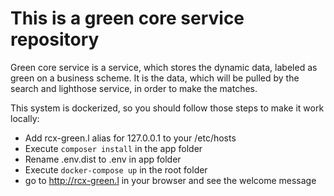 This is a green core service repository
=

Green core service is a service, which stores the dynamic data, labeled as green on a business scheme. 
It is the data, which will be pulled by the search and lighthose service, in order to make the matches.

This system is dockerized, so you should follow those steps to make it work locally:

- Add rcx-green.l alias for 127.0.0.1 to your /etc/hosts
- Execute ```composer install``` in the app folder
- Rename .env.dist to .env in app folder
- Execute ```docker-compose up``` in the root folder 
- go to http://rcx-green.l in your browser and see the welcome message